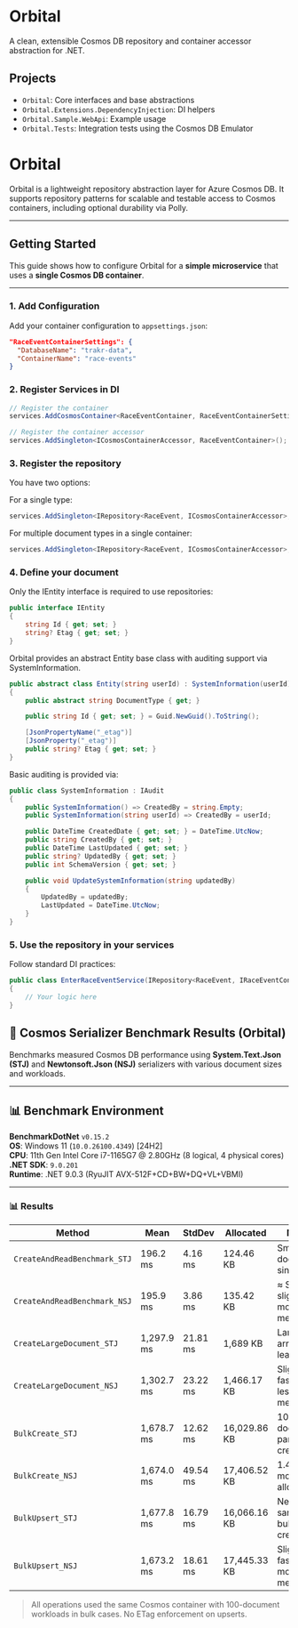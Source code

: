 ﻿# Orbital

A clean, extensible Cosmos DB repository and container accessor abstraction for .NET.

## Projects

- `Orbital`: Core interfaces and base abstractions
- `Orbital.Extensions.DependencyInjection`: DI helpers
- `Orbital.Sample.WebApi`: Example usage
- `Orbital.Tests`: Integration tests using the Cosmos DB Emulator

# Orbital

Orbital is a lightweight repository abstraction layer for Azure Cosmos DB. It supports repository patterns for scalable and testable access to Cosmos containers, including optional durability via Polly.

---

## Getting Started

This guide shows how to configure Orbital for a **simple microservice** that uses a **single Cosmos DB container**.

---

### 1. Add Configuration

Add your container configuration to `appsettings.json`:

```json
"RaceEventContainerSettings": {
  "DatabaseName": "trakr-data",
  "ContainerName": "race-events"
}
```

### 2. Register Services in DI

```csharp
// Register the container
services.AddCosmosContainer<RaceEventContainer, RaceEventContainerSettings>(configuration, "RaceEventContainerSettings");

// Register the container accessor
services.AddSingleton<ICosmosContainerAccessor, RaceEventContainer>();
```

### 3. Register the repository

You have two options:

For a single type:
```csharp
services.AddSingleton<IRepository<RaceEvent, ICosmosContainerAccessor>, Repository<RaceEvent, ICosmosContainerAccessor>>();
```

For multiple document types in a single container:
```csharp
services.AddSingleton<IRepository<RaceEvent, ICosmosContainerAccessor>, Repository<RaceEvent, ICosmosContainerAccessor>>();
```

### 4. Define your document

Only the IEntity interface is required to use repositories:

```csharp
public interface IEntity
{
    string Id { get; set; }
    string? Etag { get; set; }
}
```

Orbital provides an abstract Entity base class with auditing support via SystemInformation.

```csharp
public abstract class Entity(string userId) : SystemInformation(userId), IEntity
{
    public abstract string DocumentType { get; }

    public string Id { get; set; } = Guid.NewGuid().ToString();

    [JsonPropertyName("_etag")]
    [JsonProperty("_etag")]
    public string? Etag { get; set; }
}
```

Basic auditing is provided via:
```csharp
public class SystemInformation : IAudit
{
    public SystemInformation() => CreatedBy = string.Empty;
    public SystemInformation(string userId) => CreatedBy = userId;

    public DateTime CreatedDate { get; set; } = DateTime.UtcNow;
    public string CreatedBy { get; set; }
    public DateTime LastUpdated { get; set; }
    public string? UpdatedBy { get; set; }
    public int SchemaVersion { get; set; }

    public void UpdateSystemInformation(string updatedBy)
    {
        UpdatedBy = updatedBy;
        LastUpdated = DateTime.UtcNow;
    }
}
```

### 5. Use the repository in your services

Follow standard DI practices:

```csharp
public class EnterRaceEventService(IRepository<RaceEvent, IRaceEventContainer> raceEventRepository)
{
    // Your logic here
}
```

## 🚀 Cosmos Serializer Benchmark Results (Orbital)

Benchmarks measured Cosmos DB performance using **System.Text.Json (STJ)** and **Newtonsoft.Json (NSJ)** serializers with various document sizes and workloads.

---

## 📊 Benchmark Environment

**BenchmarkDotNet** `v0.15.2`  
**OS**: Windows 11 (`10.0.26100.4349`) [24H2]  
**CPU**: 11th Gen Intel Core i7-1165G7 @ 2.80GHz (8 logical, 4 physical cores)  
**.NET SDK**: `9.0.201`  
**Runtime**: .NET 9.0.3 (RyuJIT AVX-512F+CD+BW+DQ+VL+VBMI)

---

### 📊 Results

| Method                             | Mean        | StdDev     | Allocated     | Notes                            |
|------------------------------------|-------------|------------|---------------|----------------------------------|
| `CreateAndReadBenchmark_STJ`       | 196.2 ms    | 4.16 ms    | 124.46 KB     | Small document, single ops       |
| `CreateAndReadBenchmark_NSJ`       | 195.9 ms    | 3.86 ms    | 135.42 KB     | ≈ STJ, slightly more memory      |
| `CreateLargeDocument_STJ`          | 1,297.9 ms  | 21.81 ms   | 1,689 KB      | Large array, STJ leaner          |
| `CreateLargeDocument_NSJ`          | 1,302.7 ms  | 23.22 ms   | 1,466.17 KB   | Slightly faster, less memory     |
| `BulkCreate_STJ`                   | 1,678.7 ms  | 12.62 ms   | 16,029.86 KB  | 100 large docs, parallel create  |
| `BulkCreate_NSJ`                   | 1,674.0 ms  | 49.54 ms   | 17,406.52 KB  | 1.4MB more allocated             |
| `BulkUpsert_STJ`                   | 1,677.8 ms  | 16.79 ms   | 16,066.16 KB  | Nearly same as bulk create       |
| `BulkUpsert_NSJ`                   | 1,673.2 ms  | 18.61 ms   | 17,445.33 KB  | Slightly faster, more memory     |

> All operations used the same Cosmos container with 100-document workloads in bulk cases. No ETag enforcement on upserts.